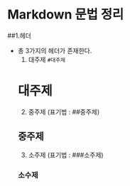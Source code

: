 # Markdown 문법 정리
##1.헤더
* 총 3가지의 헤더가 존재한다.
  1. 대주제 
  `#대주제`
  # 대주제
  2. 중주제 (표기법 : ##중주제)
  ## 중주제
  3. 소주제 (표기법 : ###소주제)
  ### 소수제
